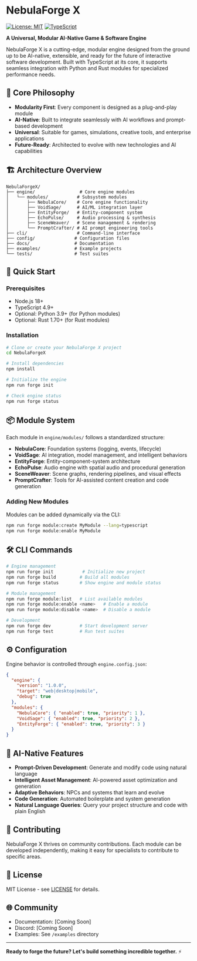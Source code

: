 # NebulaForge X

[![License: MIT](https://img.shields.io/badge/License-MIT-yellow.svg)](https://opensource.org/licenses/MIT)
[![TypeScript](https://img.shields.io/badge/TypeScript-007ACC?logo=typescript&logoColor=white)](https://www.typescriptlang.org/)

**A Universal, Modular AI-Native Game & Software Engine**

NebulaForge X is a cutting-edge, modular engine designed from the ground up to be AI-native, extensible, and ready for the future of interactive software development. Built with TypeScript at its core, it supports seamless integration with Python and Rust modules for specialized performance needs.

## 🌟 Core Philosophy

- **Modularity First**: Every component is designed as a plug-and-play module
- **AI-Native**: Built to integrate seamlessly with AI workflows and prompt-based development
- **Universal**: Suitable for games, simulations, creative tools, and enterprise applications
- **Future-Ready**: Architected to evolve with new technologies and AI capabilities

## 🏗️ Architecture Overview

```
NebulaForgeX/
├── engine/                 # Core engine modules
│   └── modules/           # Subsystem modules
│       ├── NebulaCore/    # Core engine functionality
│       ├── VoidSage/      # AI/ML integration layer
│       ├── EntityForge/   # Entity-component system
│       ├── EchoPulse/     # Audio processing & synthesis
│       ├── SceneWeaver/   # Scene management & rendering
│       └── PromptCrafter/ # AI prompt engineering tools
├── cli/                   # Command-line interface
├── config/               # Configuration files
├── docs/                 # Documentation
├── examples/             # Example projects
└── tests/                # Test suites
```

## 🚀 Quick Start

### Prerequisites
- Node.js 18+ 
- TypeScript 4.9+
- Optional: Python 3.9+ (for Python modules)
- Optional: Rust 1.70+ (for Rust modules)

### Installation

```bash
# Clone or create your NebulaForge X project
cd NebulaForgeX

# Install dependencies
npm install

# Initialize the engine
npm run forge init

# Check engine status
npm run forge status
```

## 📦 Module System

Each module in `engine/modules/` follows a standardized structure:

- **NebulaCore**: Foundation systems (logging, events, lifecycle)
- **VoidSage**: AI integration, model management, and intelligent behaviors
- **EntityForge**: Entity-component-system architecture
- **EchoPulse**: Audio engine with spatial audio and procedural generation
- **SceneWeaver**: Scene graphs, rendering pipelines, and visual effects
- **PromptCrafter**: Tools for AI-assisted content creation and code generation

### Adding New Modules

Modules can be added dynamically via the CLI:

```bash
npm run forge module:create MyModule --lang=typescript
npm run forge module:enable MyModule
```

## 🛠️ CLI Commands

```bash
# Engine management
npm run forge init           # Initialize new project
npm run forge build         # Build all modules
npm run forge status        # Show engine and module status

# Module management  
npm run forge module:list   # List available modules
npm run forge module:enable <name>   # Enable a module
npm run forge module:disable <name>  # Disable a module

# Development
npm run forge dev           # Start development server
npm run forge test          # Run test suites
```

## ⚙️ Configuration

Engine behavior is controlled through `engine.config.json`:

```json
{
  "engine": {
    "version": "1.0.0",
    "target": "web|desktop|mobile",
    "debug": true
  },
  "modules": {
    "NebulaCore": { "enabled": true, "priority": 1 },
    "VoidSage": { "enabled": true, "priority": 2 },
    "EntityForge": { "enabled": true, "priority": 3 }
  }
}
```

## 🔮 AI-Native Features

- **Prompt-Driven Development**: Generate and modify code using natural language
- **Intelligent Asset Management**: AI-powered asset optimization and generation  
- **Adaptive Behaviors**: NPCs and systems that learn and evolve
- **Code Generation**: Automated boilerplate and system generation
- **Natural Language Queries**: Query your project structure and code with plain English

## 🤝 Contributing

NebulaForge X thrives on community contributions. Each module can be developed independently, making it easy for specialists to contribute to specific areas.

## 📄 License

MIT License - see [LICENSE](LICENSE) for details.

## 🌐 Community

- Documentation: [Coming Soon]
- Discord: [Coming Soon] 
- Examples: See `/examples` directory

---

**Ready to forge the future? Let's build something incredible together.** ⚡